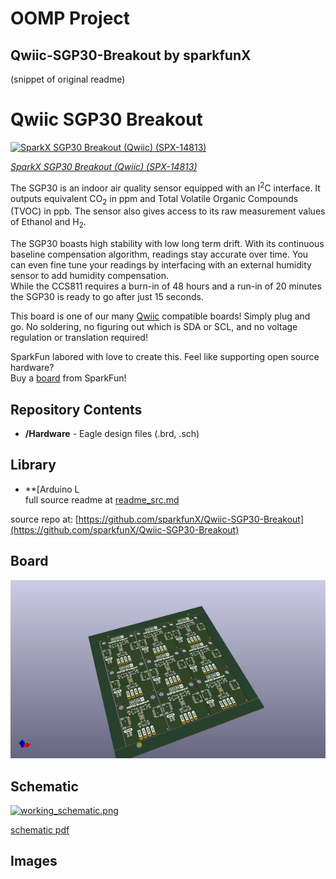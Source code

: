 # OOMP Project  
## Qwiic-SGP30-Breakout  by sparkfunX  
  
(snippet of original readme)  
  
Qwiic SGP30 Breakout  
===========================================================  
 [![SparkX SGP30 Breakout (Qwiic) (SPX-14813)](https://cdn.sparkfun.com/assets/parts/1/3/0/8/1/14813-SGP30_Breakout__Qwiic_-01.jpg)](https://www.sparkfun.com/products/14813)   
  
[*SparkX SGP30 Breakout (Qwiic) (SPX-14813)*](https://www.sparkfun.com/products/14813)  
  
The SGP30 is an indoor air quality sensor equipped with an I<sup>2</sup>C interface. It outputs equivalent CO<sub>2</sub> in ppm and Total Volatile Organic Compounds (TVOC) in ppb. The sensor also gives access to its raw measurement values of Ethanol and H<sub>2</sub>.   
  
The SGP30 boasts high stability with low long term drift. With its continuous baseline compensation algorithm, readings stay accurate over time. You can even fine tune your readings by interfacing with an external humidity sensor to add humidity compensation.  
While the CCS811 requires a burn-in of 48 hours and a run-in of 20 minutes the SGP30 is ready to go after just 15 seconds.  
  
This board is one of our many [Qwiic](https://www.sparkfun.com/qwiic) compatible boards! Simply plug and go. No soldering, no figuring out which is SDA or SCL, and no voltage regulation or translation required!  
  
SparkFun labored with love to create this. Feel like supporting open source hardware?   
Buy a [board](https://www.sparkfun.com/products/14813) from SparkFun!  
  
Repository Contents  
-------------------  
  
* **/Hardware** - Eagle design files (.brd, .sch)  
  
Library  
--------------  
* **[Arduino L  
  full source readme at [readme_src.md](readme_src.md)  
  
source repo at: [https://github.com/sparkfunX/Qwiic-SGP30-Breakout](https://github.com/sparkfunX/Qwiic-SGP30-Breakout)  
## Board  
  
[![working_3d.png](working_3d_600.png)](working_3d.png)  
## Schematic  
  
[![working_schematic.png](working_schematic_600.png)](working_schematic.png)  
  
[schematic pdf](working_schematic.pdf)  
## Images  
